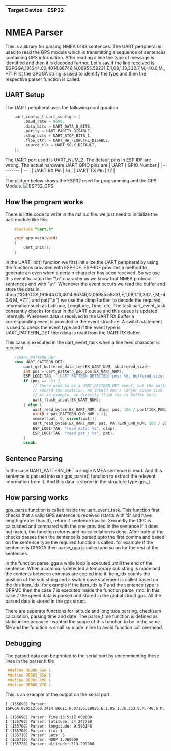 |   Target Device   | ESP32 |
| ----------------- | ----- |

# NMEA Parser
This is a library for parsing NMEA 0183 sentences. The UART peripheral is used to read the GPS module which is transmitting a sequence of sentences containing GPS information. After reading a line the type of message is identified and then it is decoded further. Let's say if the line received is:
$GPGGA,191644.00,4014.86746,N,06955.59231,E,1,08,1.13,332.7,M,-40.6,M,,*71
First the GPGGA string is used to identify the type and then the respective parser function is called. 

## UART Setup
The UART peripheral uses the following configuration 
```C
    uart_config_t uart_config = {
        .baud_rate = 9600,
        .data_bits = UART_DATA_8_BITS,
        .parity = UART_PARITY_DISABLE,
        .stop_bits = UART_STOP_BITS_1,
        .flow_ctrl = UART_HW_FLOWCTRL_DISABLE,
        .source_clk = UART_SCLK_DEFAULT,
    };
```
The UART port used is UART_NUM_2. The default pins in ESP IDF are wrong. The actual hardware UART GPIO pins are 
|    UART   | GPIO Number |
|    --------    | -- |
|   UART RX Pin  | 16 |
|   UART TX Pin  | 17 |

The picture below shows the ESP32 used for programming and the GPS Module.
![ESP32_GPS](https://github.com/mirhamza708/NMEA_PARSER/assets/55946600/ebb2042f-14f4-43d7-a9e0-7cc98d49fb63)

## How the program works
There is little code to write in the main.c file. we just need to initialize the uart module like this
```C
    #include "uart.h"

    void app_main(void)
    {
        uart_init();
    }
```
In the UART_init() function we first initialize the UART peripheral by using the functions provided with ESP-IDF. ESP-IDF provides a method to generate an even when a certain character has been received. So we use this event to catch the "\n" character as we know that NMEA protocol sentences end with "\n". Whenever the event occurs we read the buffer and store the data in dtmp("$GPGGA,191644.00,4014.86746,N,06955.59231,E,1,08,1.13,332.7,M,-40.6,M,,*71") and pat("\n") we use the dtmp further to decode the required information such as Latitude, Longitude, Time, etc. 
The task uart_event_task constantly checks for data in the UART queue and this queue is updated internally. Whenever data is received in the UART RX Buffer a corresponding event is provided in the event structure. A switch statement is used to check the event type and if the event type is UART_PATTERN_DET then data is read from the UART RX Buffer.

This case is executed in the uart_event_task when a line feed character is received
```C
    //UART_PATTERN_DET
    case UART_PATTERN_DET:
        uart_get_buffered_data_len(EX_UART_NUM, &buffered_size);
        int pos = uart_pattern_pop_pos(EX_UART_NUM);
        ESP_LOGI(TAG, "[UART PATTERN DETECTED] pos: %d, buffered size: %d", pos, buffered_size);
        if (pos == -1) {
            // There used to be a UART_PATTERN_DET event, but the pattern position queue is full so that it can not
            // record the position. We should set a larger queue size.
            // As an example, we directly flush the rx buffer here.
            uart_flush_input(EX_UART_NUM);
        } else {
            uart_read_bytes(EX_UART_NUM, dtmp, pos, 100 / portTICK_PERIOD_MS);
            uint8_t pat[PATTERN_CHR_NUM + 1];
            memset(pat, 0, sizeof(pat));
            uart_read_bytes(EX_UART_NUM, pat, PATTERN_CHR_NUM, 100 / portTICK_PERIOD_MS);
            ESP_LOGI(TAG, "read data: %s", dtmp);
            ESP_LOGI(TAG, "read pat : %s", pat);
        }
        break;
```

## Sentence Parsing
In the case UART_PATTERN_DET a single NMEA sentence is read. And this sentence is passed into our gps_parse() function to extract the relevent information from it. And this data is stored in the structure type gps_t.

## How parsing works
gps_parse function is called inside the uart_event_task. This function first checks that a valid GPS sentence is received (starts with '$' and have length greater than 3), return if sentence invalid. Secondly the CRC is calculated and compared with the one provided in the sentence if it does not match, the function returns and no calculation is done. After both of the checks passes then the sentence is parsed upto the first comma and based on the sentence type the required function is called. for example if the sentence is GPGGA then parse_gga is called and so on for the rest of the sentences.

In the function parse_gga a while loop is executed untill the end of the sentence. When a comma is detected a temporary sub string is made and the contents between commas are copied into it. item_idx counts the position of the sub string and a switch case statement is called based on the this item_idx. for example if the item_idx is 7 and the sentence type is GPRMC then the case 7 is executed inside the function parse_rmc. In this case 7 the speed data is parsed and stored in the global struct gps. All the parsed data is stored in the gps struct.

There are seperate functions for latitude and longitude parsing, checksum calculation, parsing time and date. The parse_time function is defined as static inline because I wanted the scope of this function to be in the same file and the function is small so made inline to avoid function call overhead.

## Debugging
The parsed data can be printed to the serial port by uncommenting these lines in the parser.h file
```C
 #define DEBUG_GGA 1
 #define DEBUG_GSA 1
 #define DEBUG_RMC 1
 #define DEBUG_VTG 1
```
This is an example of the output on the serial port:
```
I (135690) Parser: $GPGGA,080512.00,3414.86611,N,07155.58886,E,1,05,1.36,353.9,M,-40.6,M,,*77

I (135690) Parser: Time:13:5:12.000000
I (135700) Parser: latitude: 34.247768
I (135700) Parser: longitude: 9.593148
I (135700) Parser: fix: 1
I (135710) Parser: Sats: 5
I (135710) Parser: HDOP 1.360000
I (135720) Parser: altitude: 313.299988
```

